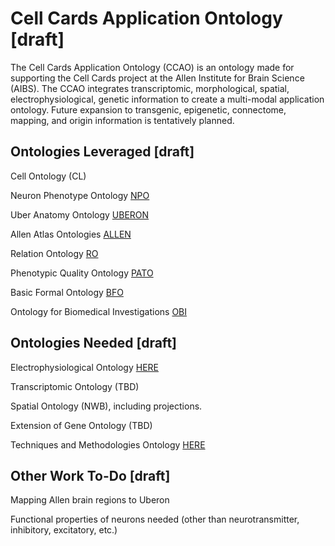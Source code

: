 # Cell Cards Application Ontology [draft]

The Cell Cards Application Ontology (CCAO) is an ontology made for supporting the Cell Cards project at the Allen Institute for Brain Science (AIBS). The CCAO integrates transcriptomic, morphological, spatial, electrophysiological, genetic information to create a multi-modal application ontology. Future expansion to transgenic, epigenetic, connectome, mapping, and origin information is tentatively planned. 

## Ontologies Leveraged [draft]

Cell Ontology (CL)

Neuron Phenotype Ontology [NPO](https://raw.githubusercontent.com/SciCrunch/NIF-Ontology/neurons/ttl/npo.ttl)

Uber Anatomy Ontology [UBERON](https://github.com/obophenotype/uberon)

Allen Atlas Ontologies [ALLEN](http://help.brain-map.org/display/api/Atlas+Drawings+and+Ontologies)

Relation Ontology [RO](https://github.com/oborel/obo-relations/)

Phenotypic Quality Ontology [PATO](https://github.com/pato-ontology/pato/)

Basic Formal Ontology [BFO](https://github.com/BFO-ontology/BFO)

Ontology for Biomedical Investigations [OBI](https://github.com/obi-ontology/obi)

## Ontologies Needed [draft]

Electrophysiological Ontology [HERE](https://github.com/BICCN/EStimOntology)

Transcriptomic Ontology (TBD)

Spatial Ontology (NWB), including projections.

Extension of Gene Ontology (TBD)

Techniques and Methodologies Ontology [HERE](https://github.com/patrick-lloyd-ray/Techniques-Ontology)

## Other Work To-Do [draft]

Mapping Allen brain regions to Uberon

Functional properties of neurons needed (other than neurotransmitter, inhibitory, excitatory, etc.)

